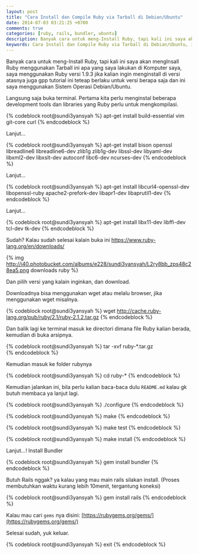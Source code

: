 ```yaml
---
layout: post
title: "Cara Install dan Compile Ruby via Tarball di Debian/Ubuntu"
date: 2014-07-03 03:21:25 +0700
comments: true
categories: [ruby, rails, bundler, ubuntu]
description: Banyak cara untuk meng-Install Ruby, tapi kali ini saya akan mengInsall Ruby menggunakan Tarball di Debian/Ubuntu
keywords: Cara Install dan Compile Ruby via Tarball di Debian/Ubuntu, install ruby, Install Ruby via Tarball, Compile Ruby via Tarball, who to install ruby, install ruby on rails, rails, bundler
---
```

Banyak cara untuk meng-Install Ruby, tapi kali ini saya akan mengInsall Ruby menggunakan Tarball ini apa yang saya lakukan di Komputer saya, saya menggunakan Ruby versi 1.9.3 jika kalian ingin menginstall di versi atasnya juga gpp tutorial ini teteap berlaku untuk versi berapa saja dan ini saya menggunakan Sistem Operasi Debian/Ubuntu.

Langsung saja buka terminal.
Pertama kita perlu menginstal beberapa development tools dan libraries yang Ruby perlu untuk mengkompilasi.
<!-- more -->
{% codeblock root@sundi3yansyah %}
apt-get install build-essential vim git-core curl
{% endcodeblock %}

Lanjut...

{% codeblock root@sundi3yansyah %}
apt-get install bison openssl libreadline6 libreadline6-dev zlib1g zlib1g-dev libssl-dev libyaml-dev libxml2-dev libxslt-dev autoconf libc6-dev ncurses-dev
{% endcodeblock %}

Lanjut...

{% codeblock root@sundi3yansyah %}
apt-get install libcurl4-openssl-dev libopenssl-ruby apache2-prefork-dev libapr1-dev libaprutil1-dev
{% endcodeblock %}

Lanjut...

{% codeblock root@sundi3yansyah %}
apt-get install libx11-dev libffi-dev tcl-dev tk-dev
{% endcodeblock %}

Sudah? Kalau sudah selesai kalain buka ini <a href="https://www.ruby-lang.org/en/downloads/">https://www.ruby-lang.org/en/downloads/</a>

{% img http://i40.photobucket.com/albums/e228/sundi3yansyah/L2ry8bb_zps48c28ea5.png downloads ruby %}

Dan pilih versi yang kalain inginkan, dan download.

Downloadnya bisa menggunakan wget atau melalu browser, jika menggunakan wget misalnya.

{% codeblock root@sundi3yansyah %}
wget http://cache.ruby-lang.org/pub/ruby/2.1/ruby-2.1.2.tar.gz
{% endcodeblock %}

Dan balik lagi ke terminal masuk ke directori dimana file Ruby kalian berada, kemudian di buka arsipnya.

{% codeblock root@sundi3yansyah %}
tar -xvf ruby-*.tar.gz  
{% endcodeblock %}

Kemudian masuk ke folder rubynya

{% codeblock root@sundi3yansyah %}
cd ruby-*
{% endcodeblock %}

Kemudian jalankan ini, bila perlu kalian baca-baca dulu `README.md` kalau gk butuh membaca ya lanjut lagi.

{% codeblock root@sundi3yansyah %}
./configure
{% endcodeblock %}

{% codeblock root@sundi3yansyah %}
make
{% endcodeblock %}

{% codeblock root@sundi3yansyah %}
make test
{% endcodeblock %}

{% codeblock root@sundi3yansyah %}
make install
{% endcodeblock %}

Lanjut...!
Install Bundler

{% codeblock root@sundi3yansyah %}
gem install bundler 
{% endcodeblock %}

Butuh Rails nggak? ya kalau yang mau main rails silakan install. (Proses membutuhkan waktu kurang lebih 10menit, tergantung koneksi)

{% codeblock root@sundi3yansyah %}
gem install rails
{% endcodeblock %}

Kalau mau cari `gems` nya disini: [https://rubygems.org/gems/](https://rubygems.org/gems/)

Selesai sudah, yuk keluar.

{% codeblock root@sundi3yansyah %}
exit
{% endcodeblock %}